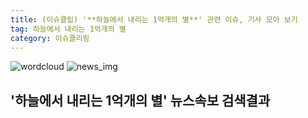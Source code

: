 ```yaml
---
title: (이슈클립) '**하늘에서 내리는 1억개의 별**' 관련 이슈, 기사 모아 보기
tag: 하늘에서 내리는 1억개의 별
category: 이슈클리핑
---
```

![wordcloud](https://s3.ap-northeast-2.amazonaws.com/lyrics101-wordcloud/2018-10-05-1538684723.png)
![news_img](https://user-images.githubusercontent.com/42597476/44507050-1206f400-a6e4-11e8-8d98-7ffbfebb353f.png)
## **'**하늘에서 내리는 1억개의 별**'** 뉴스속보 검색결과

